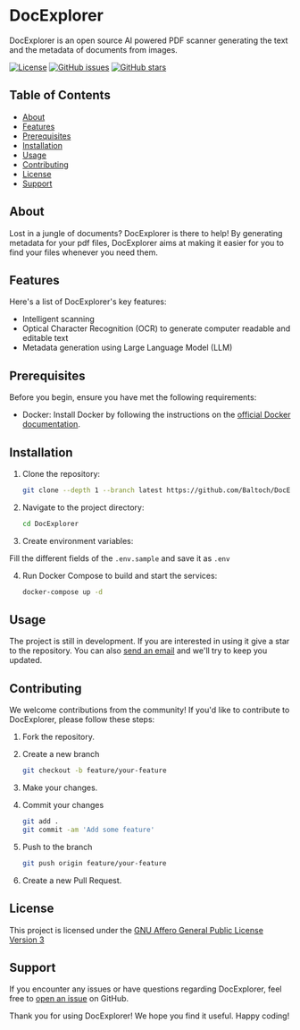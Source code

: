 # DocExplorer

DocExplorer is an open source AI powered PDF scanner generating the text and the metadata of documents from images.

[![License](https://img.shields.io/github/license/Baltoch/DocExplorer)](https://github.com/Baltoch/DocExplorer)
[![GitHub issues](https://img.shields.io/github/issues/Baltoch/DocExplorer)](https://github.com/Baltoch/DocExplorer/issues)
[![GitHub stars](https://img.shields.io/github/stars/Baltoch/DocExplorer)](https://github.com/Baltoch/DocExplorer/stargazers)

## Table of Contents

- [About](#about)
- [Features](#features)
- [Prerequisites](#prerequisites)
- [Installation](#installation)
- [Usage](#usage)
- [Contributing](#contributing)
- [License](#license)
- [Support](#support)

## About

Lost in a jungle of documents? DocExplorer is there to help! By generating metadata for your pdf files, DocExplorer aims at making it easier for you to find your files whenever you need them.

## Features

Here's a list of DocExplorer's key features:

- Intelligent scanning
- Optical Character Recognition (OCR) to generate computer readable and editable text
- Metadata generation using Large Language Model (LLM)

## Prerequisites

Before you begin, ensure you have met the following requirements:

- Docker: Install Docker by following the instructions on the [official Docker documentation](https://docs.docker.com/get-docker/).

## Installation

1. Clone the repository:

   ```bash
   git clone --depth 1 --branch latest https://github.com/Baltoch/DocExplorer.git
   ```

2. Navigate to the project directory:

   ```bash
   cd DocExplorer
   ```

3. Create environment variables:

Fill the different fields of the `.env.sample` and save it as `.env`

4. Run Docker Compose to build and start the services:

   ```bash
   docker-compose up -d
   ```

## Usage

The project is still in development. If you are interested in using it give a star to the repository. You can also [send an email](mailto:balthazar.lebreton@gmail.com) and we'll try to keep you updated.

## Contributing

We welcome contributions from the community! If you'd like to contribute to DocExplorer, please follow these steps:

1. Fork the repository.
2. Create a new branch

   ```bash
   git checkout -b feature/your-feature
   ```

3. Make your changes.
4. Commit your changes

   ```bash
   git add .
   git commit -am 'Add some feature'
   ```

5. Push to the branch

   ```bash
   git push origin feature/your-feature
   ```

6. Create a new Pull Request.

## License

This project is licensed under the [GNU Affero General Public License Version 3](https://github.com/Baltoch/DocExplorer/blob/main/LICENSE)

## Support

If you encounter any issues or have questions regarding DocExplorer, feel free to [open an issue](https://github.com/Baltoch/DocExplorer/issues) on GitHub.

Thank you for using DocExplorer! We hope you find it useful. Happy coding!
